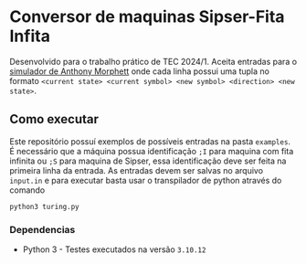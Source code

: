 # Conversor de maquinas Sipser-Fita Infita
Desenvolvido para o trabalho prático de TEC 2024/1. Aceita entradas para o [simulador de Anthony Morphett](https://morphett.info/turing/turing.html) onde
cada linha possui uma tupla no formato `<current state> <current symbol> <new symbol> <direction> <new state>`.

## Como executar
Este repositório possuí exemplos de possíveis entradas na pasta `examples`. É necessário que a máquina possua identificação `;I` para maquina com fita infinita
ou `;S` para maquina de Sipser, essa identificação deve ser feita na primeira linha da entrada. As entradas devem ser salvas no arquivo `input.in` e para executar
basta usar o transpilador de python através do comando 

```python3 turing.py```

### Dependencias
* Python 3 - Testes executados na versão `3.10.12`

